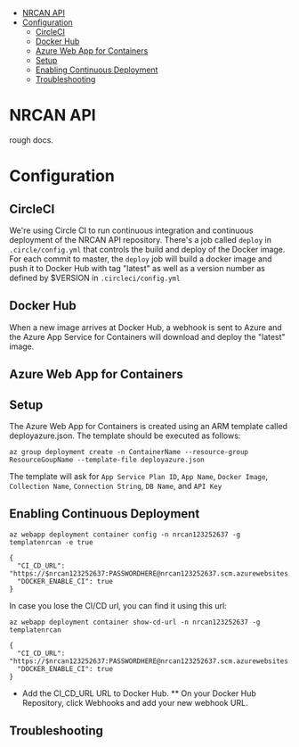    * [NRCAN API](#nrcan-api)
   * [Configuration](#configuration)
      * [CircleCI](#circleci)
      * [Docker Hub](#docker-hub)
      * [Azure Web App for Containers](#azure-web-app-for-containers)
      * [Setup](#setup)
      * [Enabling Continuous Deployment](#enabling-continuous-deployment)
      * [Troubleshooting](#troubleshooting)

NRCAN API
=========

rough docs.


Configuration
==========

CircleCI
--------
We're using Circle CI to run continuous integration and continuous deployment of the NRCAN API repository. There's a job called `deploy` in `.circle/config.yml` that controls the build and deploy of the Docker image.  For each commit to master, the `deploy` job will build a docker image and push it to Docker Hub with tag "latest" as well as a version number as defined by $VERSION in `.circleci/config.yml`

Docker Hub
----------
When a new image arrives at Docker Hub, a webhook is sent to Azure and the Azure App Service for Containers will download and deploy the "latest" image.

Azure Web App for Containers
----------------------------

Setup
-----
The Azure Web App for Containers is created using an ARM template called deployazure.json. The template should be executed as follows:
```
az group deployment create -n ContainerName --resource-group ResourceGoupName --template-file deployazure.json
```
The template will ask for `App Service Plan ID`, `App Name`, `Docker Image`, `Collection Name`, `Connection String`, `DB Name`, and `API Key`

Enabling Continuous Deployment
------------------------------
`az webapp deployment container config -n nrcan123252637 -g templatenrcan -e true`

```
{
  "CI_CD_URL": "https://$nrcan123252637:PASSWORDHERE@nrcan123252637.scm.azurewebsites.net/docker/hook",
  "DOCKER_ENABLE_CI": true
}
```

In case you lose the CI/CD url, you can find it using this url:

`az webapp deployment container show-cd-url -n nrcan123252637 -g templatenrcan`

```
{
  "CI_CD_URL": "https://$nrcan123252637:PASSWORDHERE@nrcan123252637.scm.azurewebsites.net/docker/hook",
  "DOCKER_ENABLE_CI": true
}
```

* Add the CI_CD_URL URL to Docker Hub.
** On your Docker Hub Repository, click Webhooks and add your new webhook URL.


Troubleshooting
---------------

